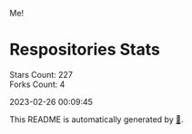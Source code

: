 Me!

# Respositories Stats
Stars Count: 227  
Forks Count: 4

2023-02-26 00:09:45  

This README is automatically generated by [🐰](https://github.com/rnitta/rnitta).
